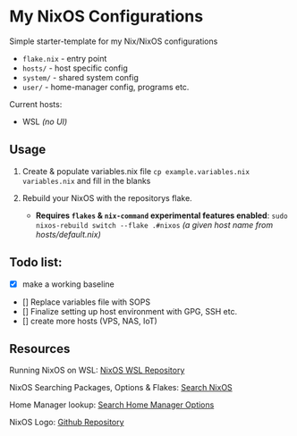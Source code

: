 # My NixOS Configurations

Simple starter-template for my Nix/NixOS configurations

- `flake.nix` - entry point
- `hosts/` - host specific config
- `system/` - shared system config
- `user/` - home-manager config, programs etc.

Current hosts:

- WSL _(no UI)_

## Usage

1. Create & populate variables.nix file
   `cp example.variables.nix variables.nix` and fill in the blanks

2. Rebuild your NixOS with the repositorys flake.

   - **Requires `flakes` & `nix-command` experimental features enabled**:
     `sudo nixos-rebuild switch --flake .#nixos` _(a given host name from hosts/default.nix)_

## Todo list:

- [x] make a working baseline
- [] Replace variables file with SOPS
- [] Finalize setting up host environment with GPG, SSH etc.
- [] create more hosts (VPS, NAS, IoT)

## Resources

Running NixOS on WSL: [NixOS WSL Repository](https://github.com/nix-community/NixOS-WSL)

NixOS Searching Packages, Options & Flakes: [Search NixOS](https://search.nixos.org/packages)

Home Manager lookup: [Search Home Manager Options](https://mipmip.github.io/home-manager-option-search)

NixOS Logo: [Github Repository](https://github.com/NixOS/nixos-artwork/blob/master/logo/white.png)
